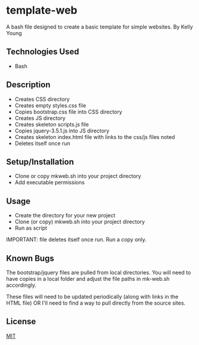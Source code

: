 # template-web
A bash file designed to create a basic template for simple websites. 
By Kelly Young

## Technologies Used
* Bash

## Description
* Creates CSS directory
* Creates empty styles.css file
* Copies bootstrap.css file into CSS directory
* Creates JS directory
* Creates skeleton scripts.js file
* Copies jquery-3.5.1.js into JS directory
* Creates skeleton index.html file with links to the css/js files noted
* Deletes itself once run

## Setup/Installation
* Clone or copy mkweb.sh into your project directory
* Add executable permissions  

## Usage
* Create the directory for your new project
* Clone (or copy) mkweb.sh into your project directory
* Run as script

IMPORTANT: file deletes itself once run. Run a copy only.

## Known Bugs
The bootstrap/jquery files are pulled from local directories. You will need to have copies in a local folder and adjust the file paths in mk-web.sh accordingly.

These files will need to be updated periodically (along with links in the HTML file) OR I'll need to find a way to pull directly from the source sites. 

## License
[MIT](https://choosealicense.com/licenses/mit/)
